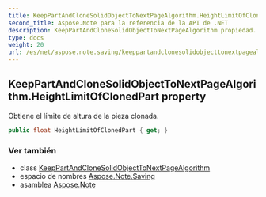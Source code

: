 ```yaml
---
title: KeepPartAndCloneSolidObjectToNextPageAlgorithm.HeightLimitOfClonedPart
second_title: Aspose.Note para la referencia de la API de .NET
description: KeepPartAndCloneSolidObjectToNextPageAlgorithm propiedad. Obtiene el límite de altura de la pieza clonada.
type: docs
weight: 20
url: /es/net/aspose.note.saving/keeppartandclonesolidobjecttonextpagealgorithm/heightlimitofclonedpart/
---
```

## KeepPartAndCloneSolidObjectToNextPageAlgorithm.HeightLimitOfClonedPart property

Obtiene el límite de altura de la pieza clonada.

```csharp
public float HeightLimitOfClonedPart { get; }
```

### Ver también

* class [KeepPartAndCloneSolidObjectToNextPageAlgorithm](../)
* espacio de nombres [Aspose.Note.Saving](../../keeppartandclonesolidobjecttonextpagealgorithm/)
* asamblea [Aspose.Note](../../../)


